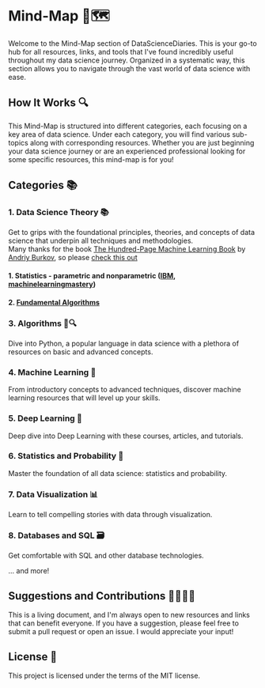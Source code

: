 # Mind-Map 🧠🗺️
Welcome to the Mind-Map section of DataScienceDiaries. This is your go-to hub for all resources, links, and tools that I've found incredibly useful throughout my data science journey. Organized in a systematic way, this section allows you to navigate through the vast world of data science with ease.

## How It Works 🔍
This Mind-Map is structured into different categories, each focusing on a key area of data science. Under each category, you will find various sub-topics along with corresponding resources. Whether you are just beginning your data science journey or are an experienced professional looking for some specific resources, this mind-map is for you!

## Categories 📚
### 1. Data Science Theory 📚
Get to grips with the foundational principles, theories, and concepts of data science that underpin all techniques and methodologies.<br>
Many thanks for the book [The Hundred-Page Machine Learning Book](http://themlbook.com/) by [Andriy Burkov](https://www.linkedin.com/in/andriyburkov/), so please [check this out](http://themlbook.com/wiki/doku.php?id=start)
#### 1. Statistics - parametric and nonparametric ([IBM](https://www.ibm.com/docs/en/db2woc?topic=procedures-statistics-parametric-nonparametric), [machinelearningmastery](https://machinelearningmastery.com/parametric-and-nonparametric-machine-learning-algorithms/))
#### 2. [Fundamental Algorithms](https://github.com/kzaho/DataScienceDiaries/tree/main/mind_map/algorithms)

### 3. Algorithms 🧮🔍
Dive into Python, a popular language in data science with a plethora of resources on basic and advanced concepts.

### 4. Machine Learning 🤖
From introductory concepts to advanced techniques, discover machine learning resources that will level up your skills.

### 5. Deep Learning 🧠
Deep dive into Deep Learning with these courses, articles, and tutorials.

### 6. Statistics and Probability 🎲
Master the foundation of all data science: statistics and probability.

### 7. Data Visualization 📊
Learn to tell compelling stories with data through visualization.

### 8. Databases and SQL 🗃️
Get comfortable with SQL and other database technologies.

... and more!

## Suggestions and Contributions 🙋‍♀️🙋‍♂️
This is a living document, and I'm always open to new resources and links that can benefit everyone. If you have a suggestion, please feel free to submit a pull request or open an issue. I would appreciate your input!

## License 📜
This project is licensed under the terms of the MIT license.
